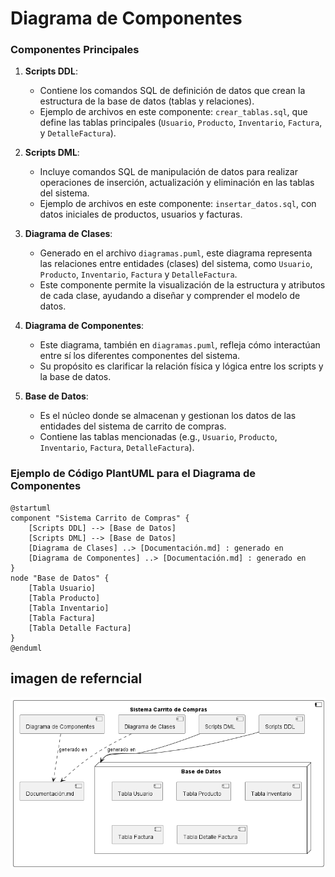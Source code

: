 # Diagrama de Componentes 

### Componentes Principales

1. **Scripts DDL**: 
   - Contiene los comandos SQL de definición de datos que crean la estructura de la base de datos (tablas y relaciones).
   - Ejemplo de archivos en este componente: `crear_tablas.sql`, que define las tablas principales (`Usuario`, `Producto`, `Inventario`, `Factura`, y `DetalleFactura`).

2. **Scripts DML**: 
   - Incluye comandos SQL de manipulación de datos para realizar operaciones de inserción, actualización y eliminación en las tablas del sistema.
   - Ejemplo de archivos en este componente: `insertar_datos.sql`, con datos iniciales de productos, usuarios y facturas.

3. **Diagrama de Clases**:
   - Generado en el archivo `diagramas.puml`, este diagrama representa las relaciones entre entidades (clases) del sistema, como `Usuario`, `Producto`, `Inventario`, `Factura` y `DetalleFactura`.
   - Este componente permite la visualización de la estructura y atributos de cada clase, ayudando a diseñar y comprender el modelo de datos.

4. **Diagrama de Componentes**:
   - Este diagrama, también en `diagramas.puml`, refleja cómo interactúan entre sí los diferentes componentes del sistema.
   - Su propósito es clarificar la relación física y lógica entre los scripts y la base de datos.

5. **Base de Datos**:
   - Es el núcleo donde se almacenan y gestionan los datos de las entidades del sistema de carrito de compras.
   - Contiene las tablas mencionadas (e.g., `Usuario`, `Producto`, `Inventario`, `Factura`, `DetalleFactura`).

### Ejemplo de Código PlantUML para el Diagrama de Componentes

```plantuml
@startuml
component "Sistema Carrito de Compras" {
    [Scripts DDL] --> [Base de Datos]
    [Scripts DML] --> [Base de Datos]
    [Diagrama de Clases] ..> [Documentación.md] : generado en
    [Diagrama de Componentes] ..> [Documentación.md] : generado en
}
node "Base de Datos" {
    [Tabla Usuario]
    [Tabla Producto]
    [Tabla Inventario]
    [Tabla Factura]
    [Tabla Detalle Factura]
}
@enduml
```
## imagen de referncial

![Diagrama de Componentes](diagrama.png)